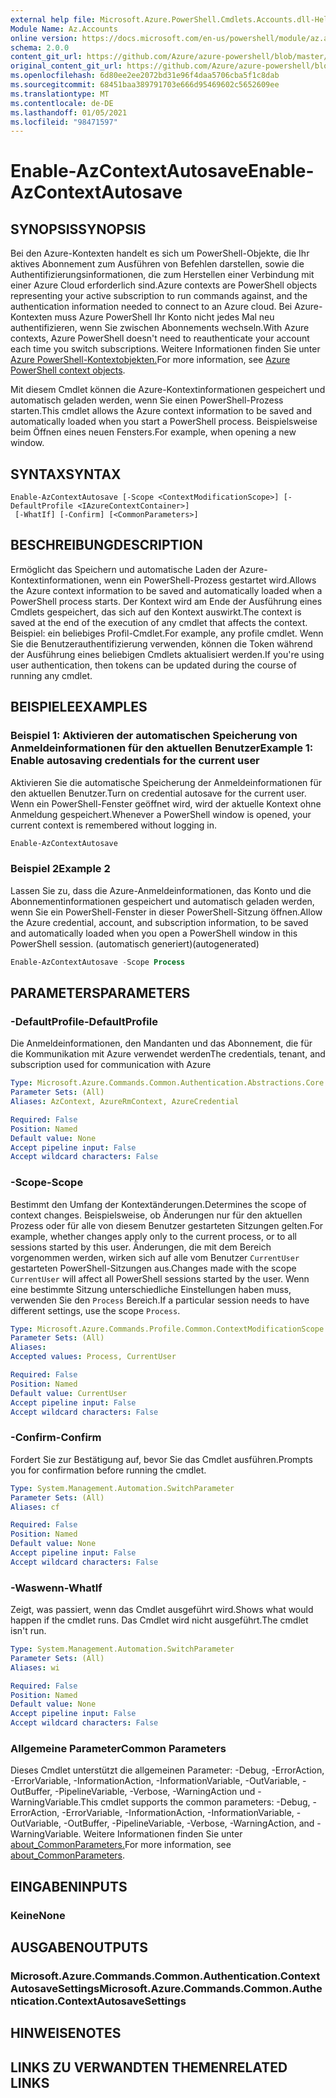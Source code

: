 ```yaml
---
external help file: Microsoft.Azure.PowerShell.Cmdlets.Accounts.dll-Help.xml
Module Name: Az.Accounts
online version: https://docs.microsoft.com/en-us/powershell/module/az.accounts/enable-azcontextautosave
schema: 2.0.0
content_git_url: https://github.com/Azure/azure-powershell/blob/master/src/Accounts/Accounts/help/Enable-AzContextAutosave.md
original_content_git_url: https://github.com/Azure/azure-powershell/blob/master/src/Accounts/Accounts/help/Enable-AzContextAutosave.md
ms.openlocfilehash: 6d80ee2ee2072bd31e96f4daa5706cba5f1c8dab
ms.sourcegitcommit: 68451baa389791703e666d95469602c5652609ee
ms.translationtype: MT
ms.contentlocale: de-DE
ms.lasthandoff: 01/05/2021
ms.locfileid: "98471597"
---
```

# <span data-ttu-id="c8406-101">Enable-AzContextAutosave</span><span class="sxs-lookup"><span data-stu-id="c8406-101">Enable-AzContextAutosave</span></span>

## <span data-ttu-id="c8406-102">SYNOPSIS</span><span class="sxs-lookup"><span data-stu-id="c8406-102">SYNOPSIS</span></span>
<span data-ttu-id="c8406-103">Bei den Azure-Kontexten handelt es sich um PowerShell-Objekte, die Ihr aktives Abonnement zum Ausführen von Befehlen darstellen, sowie die Authentifizierungsinformationen, die zum Herstellen einer Verbindung mit einer Azure Cloud erforderlich sind.</span><span class="sxs-lookup"><span data-stu-id="c8406-103">Azure contexts are PowerShell objects representing your active subscription to run commands against, and the authentication information needed to connect to an Azure cloud.</span></span> <span data-ttu-id="c8406-104">Bei Azure-Kontexten muss Azure PowerShell Ihr Konto nicht jedes Mal neu authentifizieren, wenn Sie zwischen Abonnements wechseln.</span><span class="sxs-lookup"><span data-stu-id="c8406-104">With Azure contexts, Azure PowerShell doesn't need to reauthenticate your account each time you switch subscriptions.</span></span> <span data-ttu-id="c8406-105">Weitere Informationen finden Sie unter [Azure PowerShell-Kontextobjekten.](https://docs.microsoft.com/powershell/azure/context-persistence)</span><span class="sxs-lookup"><span data-stu-id="c8406-105">For more information, see [Azure PowerShell context objects](https://docs.microsoft.com/powershell/azure/context-persistence).</span></span>

<span data-ttu-id="c8406-106">Mit diesem Cmdlet können die Azure-Kontextinformationen gespeichert und automatisch geladen werden, wenn Sie einen PowerShell-Prozess starten.</span><span class="sxs-lookup"><span data-stu-id="c8406-106">This cmdlet allows the Azure context information to be saved and automatically loaded when you start a PowerShell process.</span></span> <span data-ttu-id="c8406-107">Beispielsweise beim Öffnen eines neuen Fensters.</span><span class="sxs-lookup"><span data-stu-id="c8406-107">For example, when opening a new window.</span></span>

## <span data-ttu-id="c8406-108">SYNTAX</span><span class="sxs-lookup"><span data-stu-id="c8406-108">SYNTAX</span></span>

```
Enable-AzContextAutosave [-Scope <ContextModificationScope>] [-DefaultProfile <IAzureContextContainer>]
 [-WhatIf] [-Confirm] [<CommonParameters>]
```

## <span data-ttu-id="c8406-109">BESCHREIBUNG</span><span class="sxs-lookup"><span data-stu-id="c8406-109">DESCRIPTION</span></span>

<span data-ttu-id="c8406-110">Ermöglicht das Speichern und automatische Laden der Azure-Kontextinformationen, wenn ein PowerShell-Prozess gestartet wird.</span><span class="sxs-lookup"><span data-stu-id="c8406-110">Allows the Azure context information to be saved and automatically loaded when a PowerShell process starts.</span></span> <span data-ttu-id="c8406-111">Der Kontext wird am Ende der Ausführung eines Cmdlets gespeichert, das sich auf den Kontext auswirkt.</span><span class="sxs-lookup"><span data-stu-id="c8406-111">The context is saved at the end of the execution of any cmdlet that affects the context.</span></span> <span data-ttu-id="c8406-112">Beispiel: ein beliebiges Profil-Cmdlet.</span><span class="sxs-lookup"><span data-stu-id="c8406-112">For example, any profile cmdlet.</span></span> <span data-ttu-id="c8406-113">Wenn Sie die Benutzerauthentifizierung verwenden, können die Token während der Ausführung eines beliebigen Cmdlets aktualisiert werden.</span><span class="sxs-lookup"><span data-stu-id="c8406-113">If you're using user authentication, then tokens can be updated during the course of running any cmdlet.</span></span>

## <span data-ttu-id="c8406-114">BEISPIELE</span><span class="sxs-lookup"><span data-stu-id="c8406-114">EXAMPLES</span></span>

### <span data-ttu-id="c8406-115">Beispiel 1: Aktivieren der automatischen Speicherung von Anmeldeinformationen für den aktuellen Benutzer</span><span class="sxs-lookup"><span data-stu-id="c8406-115">Example 1: Enable autosaving credentials for the current user</span></span>

<span data-ttu-id="c8406-116">Aktivieren Sie die automatische Speicherung der Anmeldeinformationen für den aktuellen Benutzer.</span><span class="sxs-lookup"><span data-stu-id="c8406-116">Turn on credential autosave for the current user.</span></span> <span data-ttu-id="c8406-117">Wenn ein PowerShell-Fenster geöffnet wird, wird der aktuelle Kontext ohne Anmeldung gespeichert.</span><span class="sxs-lookup"><span data-stu-id="c8406-117">Whenever a PowerShell window is opened, your current context is remembered without logging in.</span></span>

```powershell
Enable-AzContextAutosave
```

### <span data-ttu-id="c8406-118">Beispiel 2</span><span class="sxs-lookup"><span data-stu-id="c8406-118">Example 2</span></span>

<span data-ttu-id="c8406-119">Lassen Sie zu, dass die Azure-Anmeldeinformationen, das Konto und die Abonnementinformationen gespeichert und automatisch geladen werden, wenn Sie ein PowerShell-Fenster in dieser PowerShell-Sitzung öffnen.</span><span class="sxs-lookup"><span data-stu-id="c8406-119">Allow the Azure credential, account, and subscription information, to be saved and automatically loaded when you open a PowerShell window in this PowerShell session.</span></span> <span data-ttu-id="c8406-120">(automatisch generiert)</span><span class="sxs-lookup"><span data-stu-id="c8406-120">(autogenerated)</span></span>

```powershell <!-- Aladdin Generated Example -->
Enable-AzContextAutosave -Scope Process
```

## <span data-ttu-id="c8406-121">PARAMETERS</span><span class="sxs-lookup"><span data-stu-id="c8406-121">PARAMETERS</span></span>

### <span data-ttu-id="c8406-122">-DefaultProfile</span><span class="sxs-lookup"><span data-stu-id="c8406-122">-DefaultProfile</span></span>

<span data-ttu-id="c8406-123">Die Anmeldeinformationen, den Mandanten und das Abonnement, die für die Kommunikation mit Azure verwendet werden</span><span class="sxs-lookup"><span data-stu-id="c8406-123">The credentials, tenant, and subscription used for communication with Azure</span></span>

```yaml
Type: Microsoft.Azure.Commands.Common.Authentication.Abstractions.Core.IAzureContextContainer
Parameter Sets: (All)
Aliases: AzContext, AzureRmContext, AzureCredential

Required: False
Position: Named
Default value: None
Accept pipeline input: False
Accept wildcard characters: False
```

### <span data-ttu-id="c8406-124">-Scope</span><span class="sxs-lookup"><span data-stu-id="c8406-124">-Scope</span></span>

<span data-ttu-id="c8406-125">Bestimmt den Umfang der Kontextänderungen.</span><span class="sxs-lookup"><span data-stu-id="c8406-125">Determines the scope of context changes.</span></span> <span data-ttu-id="c8406-126">Beispielsweise, ob Änderungen nur für den aktuellen Prozess oder für alle von diesem Benutzer gestarteten Sitzungen gelten.</span><span class="sxs-lookup"><span data-stu-id="c8406-126">For example, whether changes apply only to the current process, or to all sessions started by this user.</span></span> <span data-ttu-id="c8406-127">Änderungen, die mit dem Bereich vorgenommen werden, wirken sich auf alle vom Benutzer `CurrentUser` gestarteten PowerShell-Sitzungen aus.</span><span class="sxs-lookup"><span data-stu-id="c8406-127">Changes made with the scope `CurrentUser` will affect all PowerShell sessions started by the user.</span></span> <span data-ttu-id="c8406-128">Wenn eine bestimmte Sitzung unterschiedliche Einstellungen haben muss, verwenden Sie den `Process` Bereich.</span><span class="sxs-lookup"><span data-stu-id="c8406-128">If a particular session needs to have different settings, use the scope `Process`.</span></span>

```yaml
Type: Microsoft.Azure.Commands.Profile.Common.ContextModificationScope
Parameter Sets: (All)
Aliases:
Accepted values: Process, CurrentUser

Required: False
Position: Named
Default value: CurrentUser
Accept pipeline input: False
Accept wildcard characters: False
```

### <span data-ttu-id="c8406-129">-Confirm</span><span class="sxs-lookup"><span data-stu-id="c8406-129">-Confirm</span></span>

<span data-ttu-id="c8406-130">Fordert Sie zur Bestätigung auf, bevor Sie das Cmdlet ausführen.</span><span class="sxs-lookup"><span data-stu-id="c8406-130">Prompts you for confirmation before running the cmdlet.</span></span>

```yaml
Type: System.Management.Automation.SwitchParameter
Parameter Sets: (All)
Aliases: cf

Required: False
Position: Named
Default value: None
Accept pipeline input: False
Accept wildcard characters: False
```

### <span data-ttu-id="c8406-131">-Waswenn</span><span class="sxs-lookup"><span data-stu-id="c8406-131">-WhatIf</span></span>

<span data-ttu-id="c8406-132">Zeigt, was passiert, wenn das Cmdlet ausgeführt wird.</span><span class="sxs-lookup"><span data-stu-id="c8406-132">Shows what would happen if the cmdlet runs.</span></span>
<span data-ttu-id="c8406-133">Das Cmdlet wird nicht ausgeführt.</span><span class="sxs-lookup"><span data-stu-id="c8406-133">The cmdlet isn't run.</span></span>

```yaml
Type: System.Management.Automation.SwitchParameter
Parameter Sets: (All)
Aliases: wi

Required: False
Position: Named
Default value: None
Accept pipeline input: False
Accept wildcard characters: False
```

### <span data-ttu-id="c8406-134">Allgemeine Parameter</span><span class="sxs-lookup"><span data-stu-id="c8406-134">Common Parameters</span></span>

<span data-ttu-id="c8406-135">Dieses Cmdlet unterstützt die allgemeinen Parameter: -Debug, -ErrorAction, -ErrorVariable, -InformationAction, -InformationVariable, -OutVariable, -OutBuffer, -PipelineVariable, -Verbose, -WarningAction und -WarningVariable.</span><span class="sxs-lookup"><span data-stu-id="c8406-135">This cmdlet supports the common parameters: -Debug, -ErrorAction, -ErrorVariable, -InformationAction, -InformationVariable, -OutVariable, -OutBuffer, -PipelineVariable, -Verbose, -WarningAction, and -WarningVariable.</span></span> <span data-ttu-id="c8406-136">Weitere Informationen finden Sie unter [about_CommonParameters.](http://go.microsoft.com/fwlink/?LinkID=113216)</span><span class="sxs-lookup"><span data-stu-id="c8406-136">For more information, see [about_CommonParameters](http://go.microsoft.com/fwlink/?LinkID=113216).</span></span>

## <span data-ttu-id="c8406-137">EINGABEN</span><span class="sxs-lookup"><span data-stu-id="c8406-137">INPUTS</span></span>

### <span data-ttu-id="c8406-138">Keine</span><span class="sxs-lookup"><span data-stu-id="c8406-138">None</span></span>

## <span data-ttu-id="c8406-139">AUSGABEN</span><span class="sxs-lookup"><span data-stu-id="c8406-139">OUTPUTS</span></span>

### <span data-ttu-id="c8406-140">Microsoft.Azure.Commands.Common.Authentication.ContextAutosaveSettings</span><span class="sxs-lookup"><span data-stu-id="c8406-140">Microsoft.Azure.Commands.Common.Authentication.ContextAutosaveSettings</span></span>

## <span data-ttu-id="c8406-141">HINWEISE</span><span class="sxs-lookup"><span data-stu-id="c8406-141">NOTES</span></span>

## <span data-ttu-id="c8406-142">LINKS ZU VERWANDTEN THEMEN</span><span class="sxs-lookup"><span data-stu-id="c8406-142">RELATED LINKS</span></span>

